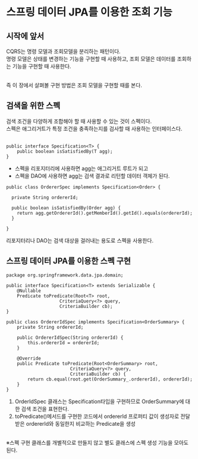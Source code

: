<h1>스프링 데이터 JPA를 이용한 조회 기능</h1>

<h2>시작에 앞서</h2>

CQRS는 명령 모델과 조회모델을 분리하는 패턴이다.</br>
명령 모델은 상태를 변경하는 기능을 구현할 때 사용하고, 조회 모델은 데이터를 조회하는 기능을 구현할 때 사용한다.</br></br>

즉 이 장에서 살펴볼 구현 방법은 조회 모델을 구현할 때를 본다.</br>

<h2>검색을 위한 스펙</h2>
검색 조건을 다양하게 조합해야 할 때 사용할 수 있는 것이 스펙이다.</br>
스펙은 애그리거트가 특정 조건을 충족하는지를 검사할 때 사용하는 인터페이스다.</br></br>

```
public interface Specification<T> {
	public boolean isSatisfiedBy(T agg);
}

```

- 스펙을 리포지터리에 사용하면 agg는 애그리거트 루트가 되고
- 스펙을 DAO에 사용하면 agg는 검색 결과로 리턴할 데이터 객체가 된다.

```
public class OrdererSpec implements Specification<Order> {

  private String ordererId;

  public boolean isSatisfiedBy(Order agg) {
    return agg.getOrdererId().getMemberId().getId().equals(ordererId);
  }

}

```
리포지터리나 DAO는 검색 대상을 걸러내는 용도로 스펙을 사용한다.</br>


<h2>스프링 데이터 JPA를 이용한 스펙 구현</h2>

```
package org.springframework.data.jpa.domain;

public interface Specification<T> extends Serializable {
	@Nullable
	Predicate toPredicate(Root<T> root, 
    				CriteriaQuery<?> query, 
    				CriteriaBuilder cb);
}

public class OrdererIdSpec implements Specification<OrderSummary> {
    private String ordererId;

    public OrdererIdSpec(String ordererId) {
        this.ordererId = ordererId;
    }

    @Override
    public Predicate toPredicate(Root<OrderSummary> root,
					    CriteriaQuery<?> query,
    					CriteriaBuilder cb) {
        return cb.equal(root.get(OrderSummary_.ordererId), ordererId);
    }
}

```

1. OrderIdSpec 클래스는 Specification<OrderSummary>타입을 구현하므로 OrderSummary에 대한 검색 조건을 표현한다.</br>
2. toPredicate()메서드를 구현한 코드에서 ordererId 프로퍼티 값이 생성자로 전달받은 ordererId와 동일한지 비교하는 Predicate을 생성
</br>
※스펙 구현 클래스를 개별적으로 만들지 않고 별도 클래스에 스펙 생성 기능을 모아도 된다.</br></br>
